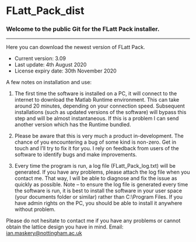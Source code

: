 # FLatt_Pack_dist
### Welcome to the public Git for the FLatt Pack installer.
***
Here you can download the newest version of FLatt Pack.

* Current version: 3.09
* Last update: 4th August 2020
* License expiry date: 30th November 2020

A few notes on installation and use:
1. The first time the software is installed on a PC, it will connect to the internet to download the Matlab Runtime environment.  This can take around 20 minutes, depending on your connection speed.  Subsequent installations (such as updated versions of the software) will bypass this step and will be almost instantaneous.  If this is a problem I can send another version which has the Runtime bundled.

2. Please be aware that this is very much a product in-development.  The chance of you encountering a bug of some kind is non-zero.  Get in touch and I’ll try to fix it for you.  I rely on feedback from users of the software to identify bugs and make improvements.

3. Every time the program is run, a log file (FLatt_Pack_log.txt) will be generated.  If you have any problems, please attach the log file when you contact me.  That way, I will be able to diagnose and fix the issue as quickly as possible.  Note – to ensure the log file is generated every time the software is run, it is best to install the software in your user space (your documents folder or similar) rather than C:\Program Files.  If you have admin rights on the PC, you should be able to install it anywhere without problem.

Please do not hesitate to contact me if you have any problems or cannot obtain the lattice design you have in mind.  Email: ian.maskery@nottingham.ac.uk
